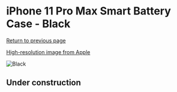# iPhone 11 Pro Max Smart Battery Case - Black

[Return to previous page](/iphone_11)

[High-resolution image from Apple](https://store.storeimages.cdn-apple.com/8756/as-images.apple.com/is/MWVP2?wid=4500&hei=4500&fmt=png)

<div style="width: 512px"><img src="/almost_uncompressed/MWVP2.webp" alt="Black"></div>

## Under construction
